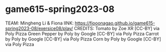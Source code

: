 # game615-spring2023-08
 TEAM: Mingheng Li & Fiona
 lINK: https://fiooonagao.github.io/game615-spring2023-08/exersice08/play/
 CREDITS:
Tomato by Zoe XR [CC-BY] via Poly Pizza
Green Pepper by Poly by Google [CC-BY] via Poly Pizza
Carrot by Poly by Google [CC-BY] via Poly Pizza
Corn by Poly by Google [CC-BY] via Poly Pizza
